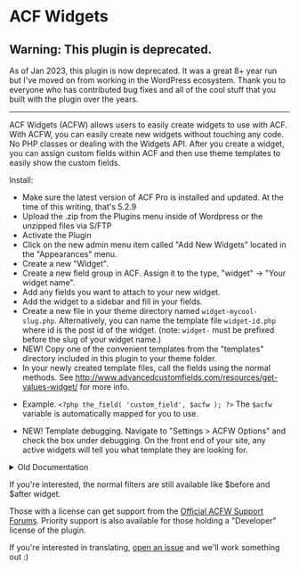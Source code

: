 # ACF Widgets 

## Warning: This plugin is deprecated.

As of Jan 2023, this plugin is now deprecated. It was a great 8+ year run but I've moved on from working in the WordPress ecosystem. Thank you to everyone who has contributed bug fixes and all of the cool stuff that you built with the plugin over the years.

--------

ACF Widgets (ACFW) allows users to easily create widgets to use with ACF. With ACFW, you can easily create new widgets without touching any code. No PHP classes or dealing with the Widgets API. After you create a widget, you can assign custom fields within ACF and then use theme templates to easily show the custom fields.

Install:

* Make sure the latest version of ACF Pro is installed and updated. At the time of this writing, that's 5.2.9
* Upload the .zip from the Plugins menu inside of Wordpress or the unzipped files via S/FTP
* Activate the Plugin
* Click on the new admin menu item called "Add New Widgets" located in the "Appearances" menu.
* Create a new "Widget".
* Create a new field group in ACF. Assign it to the type, "widget" -> "Your widget name".
* Add any fields you want to attach to your new widget.
* Add the widget to a sidebar and fill in your fields.
* Create a new file in your theme directory named `widget-mycool-slug.php`. Alternatively, you can name the template file `widget-id.php` where id is the post id of the widget. (note: `widget-` must be prefixed before the slug of your widget name.)
* NEW! Copy one of the convenient templates from the "templates" directory included in this plugin to your theme folder.
* In your newly created template files, call the fields using the normal methods. See http://www.advancedcustomfields.com/resources/get-values-widget/ for more info. 
 - Example. `<?php the_field( 'custom_field', $acfw ); ?>` The `$acfw` variable is automatically mapped for you to use.
* NEW! Template debugging. Navigate to "Settings > ACFW Options" and check the box under debugging. On the front end of your site, any active widgets will tell you what template they are looking for. 

<details>
 <summary>Old Documentation</summary>
 
### Creating New Widgets
 
Navigate to Appearance > Add New Widgets and then click Add Widget button next to the title of the page. Give your widget a title and an optional description. After publishing, the widget will be available like any other widget.

### Assigning Fields to a Widget

In the ACF admin area, create a new Field Group. Add any of the fields that you want for your new widget. Then under the Location meta box, set it equal to Widget is equal to Your Custom Widget. The process is identical for 3rd Party Widgets.

### Creating & Using Templates

To show your widgets custom fields, you will first need to create a template file and include it in your theme. You can find the required name for the widget in the admin area of your website. Navigate to Appearance > Add New Widgets and the name of the template is shown in the second column across from the title of it’s respective widget. The normal format of templates is equal to widget-slug.php though you can optionally use widget-id.php. Note, all widget templates are prefixed with widget- and end with a .php extension. For 3rd Party Widgets, only the widget-slug.php template is searched for. You can find the required template name for 3rd Party Widgets by enabling Template Debugging on the Settings > ACFW Options page. For WordPress widgets, there are pre-named templates bundled with the plugin in the templates folder in the plugin root.

Inside of your templates you can use any combination of tags available to normal PHP files. To retrieve values from your custom fields, you can use the normal ACF API. One example would be
<?php the_field('CUSTOM_FIELD_NAME', $acfw); ?>. Note you must pass in the predefined $acfw variable as the second parameter to any ACF function used within widget templates. This tell’s ACF to look for the fields associated with that particular instance of your widget. Since there is no limitation to the amount of widgets that can be shown at any time, this differentiates the widgets from other instances of the same type.

### Where to Display Custom Fields

You will notice that when assigning widgets to a sidebar, standard WordPress Widgets and 3rd Party Widgets have an additional field added by the plugin. For WordPress widgets, you can display your custom fields above the widget, below the title, or below the widget. Since all third party widgets do not include a title field, that option has been removed.
</details>

If you're interested, the normal filters are still available like $before and $after widget.

Those with a license can get support from the [Official ACFW Support Forums](http://acfwidgets.com/support/). Priority support is also available for those holding a "Developer" license of the plugin.

If you're interested in translating, [open an issue](https://github.com/Daronspence/acf-widgets/issues) and we'll work something out :)
